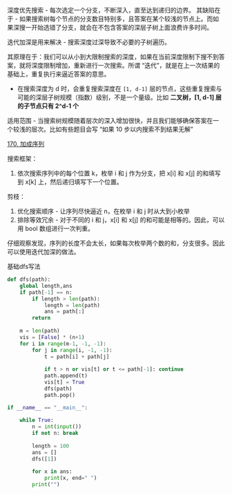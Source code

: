 


深度优先搜索 - 每次选定一个分支，不断深入，直至达到递归的边界。
其缺陷在于 - 如果搜索树每个节点的分支数目特别多，且答案在某个较浅的节点上。而如果深搜一开始选错了分支，就会在不包含答案的深层子树上面浪费许多时间。

迭代加深是用来解决 - 搜索深度过深导致不必要的子树遍历。

其原理在于：我们可以从小到大限制搜索的深度，如果在当前深度限制下搜不到答案，就将深度限制增加，重新进行一次搜索。所谓 “迭代”，就是在上一次结果的基础上，重复执行来逼近答案的意思。
- 在搜索深度为 d 时，会重复搜索深度在 `[1, d-1]` 层的节点，这些重复搜索与可能的深层子树规模（指数）级别，不是一个量级。比如 **二叉树，[1, d-1] 层的子节点只有 2^d-1 个**

适用范围 - 当搜索树规模随着层次的深入增加很快，并且我们能够确保答案在一个较浅的层次。比如有些题目会写 “如果 10 步以内搜索不到结果无解”

[170. 加成序列](https://www.acwing.com/problem/content/172/)

搜索框架：
1. 依次搜索序列中的每个位置 k，枚举 i 和 j 作为分支，把 x[i] 和 x[j] 的和填写到 x[k] 上，然后递归填写下一个位置。

剪枝：
1. 优化搜索顺序 - 让序列尽快逼近 n，在枚举 i 和 j 时从大到小枚举
2. 排除等效冗余 - 对于不同的 i 和 j，x[i] 和 x[j] 的和可能是相等的。因此，可以用 bool 数组进行一次判重。

仔细观察发现，序列的长度不会太长，如果每次枚举两个数的和，分支很多。因此可以使用迭代加深的做法。

基础dfs写法
```python
def dfs(path):
    global length,ans
    if path[-1] == n:
        if length > len(path):
            length = len(path)
            ans = path[:]
        return
    
    m = len(path)
    vis = [False] * (n+1)
    for i in range(m-1, -1, -1):
        for j in range(i, -1, -1):
            t = path[i] + path[j]
            
            if t > n or vis[t] or t <= path[-1]: continue
            path.append(t)
            vis[t] = True
            dfs(path)
            path.pop()

if __name__ == "__main__":
    
    while True:
        n = int(input())
        if not n: break
        
        length = 100
        ans = []
        dfs([1])
        
        for x in ans:
            print(x, end=" ")
        print("")
```


